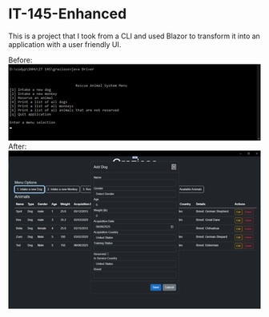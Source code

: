 # IT-145-Enhanced

This is a project that I took from a CLI and used Blazor to transform it into an application with a user friendly UI.  </br>

Before: </br>
<img src="https://github.com/CodyPhelps93/CodyPhelps93.github.io/blob/main/assets/images/IT145_CLI_Interface.png" alt="IT 145"> </br>
After: </br>
<img src="https://github.com/CodyPhelps93/CodyPhelps93.github.io/blob/main/assets/images/IT145_Blazor_GUI2.png" alt="IT 145 Enhanced"> 
